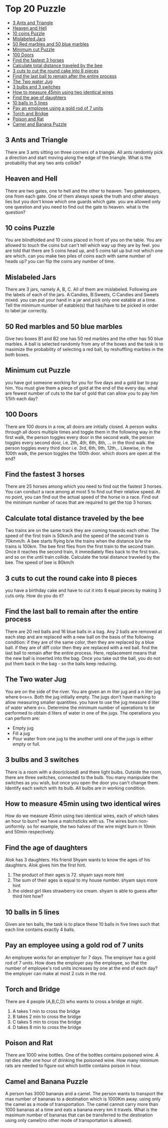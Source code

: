 # Top 20 Puzzle
- [3 Ants and Triangle](#3-ants-and-triangle)
- [Heaven and Hell](#heaven-and-hell)
- [10 coins Puzzle](#10-coins-puzzle)
- [Mislabeled Jars](#mislabeled-jars)
- [50 Red marbles and 50 blue marbles](#50-red-marbles-and-50-blue-marbles)
- [Minimum cut Puzzle](#minimum-cut-puzzle)
- [100 Doors](#100-doors)
- [Find the fastest 3 horses](#find-the-fastest-3-horses)
- [Calculate total distance traveled by the bee](#calculate-total-distance-traveled-by-the-bee)
- [3 cuts to cut the round cake into 8 pieces](#3-cuts-to-cut-the-round-cake-into-8-pieces)
- [Find the last ball to remain after the entire process](#find-the-last-ball-to-remain-after-the-entire-process)
- [The Two water Jug](#the-two-water-jug)
- [3 bulbs and 3 switches](#3-bulbs-and-3-switches)
- [How to measure 45min using two identical wires](#how-to-measure-45min-using-two-identical-wires)
- [Find the age of daughters](#find-the-age-of-daughters)
- [10 balls in 5 lines](#10-balls-in-5-lines)
- [Pay an employee using a gold rod of 7 units](#pay-an-employee-using-a-gold-rod-of-7-units)
- [Torch and Bridge](#torch-and-bridge)
- [Poison and Rat](#poison-and-rat)
- [Camel and Banana Puzzle](#camel-and-banana-puzzle)

## 3 Ants and Triangle
There are 3 ants sitting on three corners of a triangle. All ants randomly pick a direction and start moving along the edge of the triangle.
What is the probability that any two ants collide?
## Heaven and Hell
There are two gates, one to hell and the other to heaven. Two gatekeepers, one from each gate. One of them always speak the truth and other always lies but you don't know which one guards which gate. you are allowed only one question and you need to find out the gate to heaven.
what is the question?
## 10 coins Puzzle
You are blindfolded and 10 coins placed in front of you on the table. You are allowed to touch the coins but can't tell which way up they are by feel.
you are told that there are 5 coins head up, and 5 coins tail up but not which one are which. can you make two piles of coins each with same number of heads up? you can flip the coins any number of time.
## Mislabeled Jars
There are 3 jars, namely A, B, C. All of them are mislabeled. Following are the labels of each of the jars. A:Candies, B:Sweets, C:Candies and Sweets mixed. you can put your hand in a jar and pick only one eatable at a time. Tell the minimum number of eatable(s) that has/have to be picked in order to label jar correctly.
## 50 Red marbles and 50 blue marbles
Give two boxes B1 and B2 one has 50 red marbles and the other has 50 blue marbles. A ball is selected randomly from any of the boxes and the task is to maximize the probability of selecting a red ball, by reshuffling marbles in the both boxes.
## Minimum cut Puzzle
you have got someone working for you for five days and a gold bar to pay him. You must give them a piece of gold at the end of the every day.
what are fewest number of cuts to the bar of gold that can allow you to pay him 1/5th each day?
## 100 Doors
There are 100 doors in a row, all doors are initially closed. A person walks through all doors multiple times and toggle them in the following way
in the first walk, the person toggles every door in the second walk, the person toggles every second door, i.e. 2th, 4th, 6th, 8th, ... in the third walk. the person toggles every third door i.e. 3rd, 6th, 9th, 12th,.. Likewise, in the 100th walk, the person toggles the 100th door.
which doors are open at the end?
## Find the fastest 3 horses
There are 25 horses among which you need to find out the fastest 3 horses. You can conduct a race among at most 5 to find out their relative speed.
At no point, you can find out the actual speed of the horse in a race. Find out the minimum number of races that are required to get the top 3 horses.
## Calculate total distance traveled by the bee
Two trains are on the same track they are coming towards each other. The speed of the first train is 50km/h and the speed of the second train is 70kmm/h. A bee starts flying b/w the trains when the distance b/w the trains is 100km. The bee first flies from the first train to the second train.
Once it reaches the second train, it immediately flies back to the first train.. and so on the until train collide. Calculate the total distance traveled by the bee. The speed of bee is 80km/h
## 3 cuts to cut the round cake into 8 pieces
you have a birthday cake and have to cut it into 8 equal pieces by making 3 cuts only. How do you do it?
## Find the last ball to remain after the entire process
There are 20 red balls and 16 blue balls in a bag. Any 2 balls are removed at each step and are replaced with a new ball on the basis of the following condition:
if they are of the same color, then they are replaced by a blue ball. if they are of diff color then they are replaced with a red ball.
find the last ball to remain after the entire process.
Here, replacement means that the new ball is inserted into the bag. Once you take out the ball, you do not put them back in the bag - so the balls keep reducing.
## The Two water Jug
You are on the side of the river. You are given an m liter jug and a n liter jug where `0`<`m`<`n`. Both the jug initially empty.
The jugs don't have marking to allow measuring smaller quantities. you have to use the jug measure d liter of water where `d`<`n`. Determine the minimum number of operations to be performed to obtain d liters of water in one of the jugs.
The operations you can perform are:
- Empty jug
- Fill a jug
- Pour water from one jug to the another until one of the jugs is either empty or full.
## 3 bulbs and 3 switches
There is a room with a door(closed) and there light bulbs. Outside the room, there are three switches, connected to the bulb. You many manipulate 
the switches as you wish, but once you open the door you can't change them. Identify each switch with its bulb. All bulbs are in working condition.
## How to measure 45min using two identical wires
How do we measure 45min using two identical wires, each of which takes an hour to burn?
we have a matchsticks with us. The wires burn non-uniformly. so for example, the two halves of the wire might burn in 10min and 50min respectively.
## Find the age of daughters
Alok has 3 daughters. His friend Shyam wants to know the ages of his daughters. Alok gives him the first hint.
1. The product of their ages is 72. shyam says more hint
2. The sum of their ages is equal to my house number. shyam says more hint
3. the oldest girl likes strawberry ice cream.
shyam is able to guess after third hint how?
## 10 balls in 5 lines
Given are ten balls, the task is to place these 10 balls in five lines such that each line contains exactly 4 balls.
## Pay an employee using a gold rod of 7 units
An employee works for an employer for 7 days. The employer has a gold rod of 7 units. How does the employer pay the employee,
so that the number of employee's rod units increases by one at the end of each day? the employer can make at most 2 cuts in the rod.
## Torch and Bridge
There are 4 people (A,B,C,D) who wants to cross a bridge at night.
1. A takes 1 min to cross the bridge
2. B takes 2 min to cross the bridge
3. C takes 5 min to cross the bridge
4. D takes 8 min to cross the bridge
## Poison and Rat
There are 1000 wine bottles. One of the bottles contains poisoned wine. A rat dies after one hour of drinking the poisoned wine.
How many minimum rats are needed to figure out which bottle contains poison in hour.
## Camel and Banana Puzzle
A person has 3000 bananas and a camel. The person wants to transport the max number of bananas to a destination which is 1000Km away.
using only the camel as a mode of transportation. The camel cannot carry more than 1000 bananas at a time and eats a banana every km it travels.
What is the maximum number of bananas that can be transferred to the destination using only camel(no other mode of transportation is allowed).

